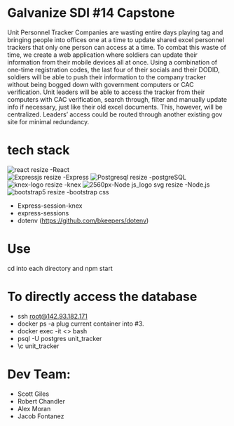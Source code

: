 # Galvanize SDI #14 Capstone
Unit Personnel Tracker
Companies are wasting entire days playing tag and bringing people into offices one at a time to update shared excel personnel trackers that only one person can access at a time. To combat this waste of time, we create a web application where soldiers can update their information from their mobile devices all at once. Using a combination of one-time registration codes, the last four of their socials and their DODID, soldiers will be able to push their information to the company tracker without being bogged down with government computers or CAC verification. Unit leaders will be able to access the tracker from their computers with CAC verification, search through, filter and manually update info if necessary, just like their old excel documents. This, however, will be centralized. Leaders’ access could be routed through another existing gov site for minimal redundancy.

# tech stack 
![react resize](https://user-images.githubusercontent.com/117850494/218570383-6a6508c7-2119-44bb-8a2d-92d8c655984b.png)
-React  
![Expressjs resize](https://user-images.githubusercontent.com/117850494/218570416-b60503f9-97e5-4443-9dfe-a7a18358ccdd.png)
-Express 
![Postgresql resize](https://user-images.githubusercontent.com/117850494/218570438-b8dcd48c-bb2f-4957-896d-9d3a5cb873ce.png) 
-postgreSQL
 ![knex-logo resize](https://user-images.githubusercontent.com/117850494/218570454-1da41ba7-d058-48c3-8bad-6d215c9b5e37.png)
-knex 
![2560px-Node js_logo svg resize](https://user-images.githubusercontent.com/117850494/218570471-4aae1dcc-5341-4395-be6e-3be437bbbf0d.png)
-Node.js 
 ![bootstrap5 resize](https://user-images.githubusercontent.com/117850494/218570494-601aeb4c-645d-4776-8c69-dbd09b27d1b5.jpg)
-bootstrap css 
- Express-session-knex
- express-sessions 
- dotenv (https://github.com/bkeepers/dotenv)

# Use
 cd into each directory and npm start

 # To directly access the database
- ssh root@142.93.182.171
- docker ps -a plug current container into #3.
- docker exec -it <> bash
- psql -U postgres unit_tracker
- \c unit_tracker
# Dev Team: 
- Scott Giles
- Robert Chandler
- Alex Moran
- Jacob Fontanez
